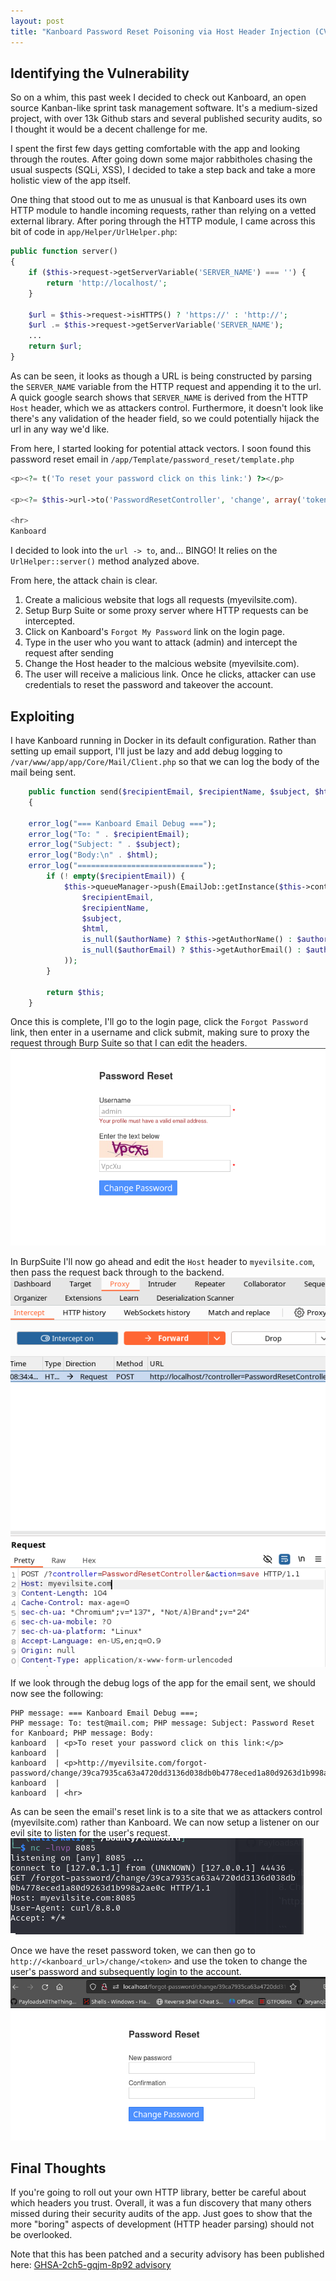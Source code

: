 ```yaml
---
layout: post
title: "Kanboard Password Reset Poisoning via Host Header Injection (CVE-2025-52560)"
---
```


## Identifying the Vulnerability

So on a whim, this past week I decided to check out Kanboard, an open source Kanban-like sprint task management software. It's a medium-sized project, with over 13k Github stars and several published security audits, so I thought it would be a decent challenge for me.

I spent the first few days getting comfortable with the app and looking through the routes.  After going down some major rabbitholes chasing the usual suspects (SQLi, XSS), I decided to take a step back and take a more holistic view of the app itself.

One thing that stood out to me as unusual is that Kanboard uses its own HTTP module to handle incoming requests, rather than relying on a vetted external library.  After poring through the HTTP module, I came across this bit of code in `app/Helper/UrlHelper.php`:

```php
public function server()
{
    if ($this->request->getServerVariable('SERVER_NAME') === '') {
        return 'http://localhost/';
    }

    $url = $this->request->isHTTPS() ? 'https://' : 'http://';
    $url .= $this->request->getServerVariable('SERVER_NAME');
    ...
    return $url;
}
```

As can be seen, it looks as though a URL is being constructed by parsing the `SERVER_NAME` variable from the HTTP request and appending it to the url. A quick google search shows that `SERVER_NAME` is derived from the HTTP `Host` header, which we as attackers control. Furthermore, it doesn't look like there's any validation of the header field, so we could potentially hijack the url in any way we'd like.

From here, I started looking for potential attack vectors. I soon found this password reset email in `/app/Template/password_reset/template.php`

```php
<p><?= t('To reset your password click on this link:') ?></p>

<p><?= $this->url->to('PasswordResetController', 'change', array('token' => $token), '', true) ?></p>

<hr>
Kanboard
```

I decided to look into the `url -> to`, and... BINGO! It relies on the `UrlHelper::server()` method analyzed above.

From here, the attack chain is clear.

1. Create a malicious website that logs all requests (myevilsite.com).
2. Setup Burp Suite or some proxy server where HTTP requests can be intercepted.
3. Click on Kanboard's `Forgot My Password` link on the login page.
4. Type in the user who you want to attack (admin) and intercept the request after sending
5. Change the Host header to the malcious website (myevilsite.com).
6. The user will receive a malicious link. Once he clicks, attacker can use credentials to reset the password and takeover the account. 


## Exploiting

I have Kanboard running in Docker in its default configuration. Rather than setting up email support, I'll just be lazy and add debug logging to `/var/www/app/app/Core/Mail/Client.php` so that we can log the body of the mail being sent.

```php
    public function send($recipientEmail, $recipientName, $subject, $html, $authorName = null, $authorEmail = null)
    {

    error_log("=== Kanboard Email Debug ===");
    error_log("To: " . $recipientEmail);
    error_log("Subject: " . $subject);
    error_log("Body:\n" . $html);
    error_log("============================");
        if (! empty($recipientEmail)) {
            $this->queueManager->push(EmailJob::getInstance($this->container)->withParams(
                $recipientEmail,
                $recipientName,
                $subject,
                $html,
                is_null($authorName) ? $this->getAuthorName() : $authorName,
                is_null($authorEmail) ? $this->getAuthorEmail() : $authorEmail
            ));
        }

        return $this;
    }
```

Once this is complete, I'll go to the login page, click the `Forgot Password` link, then enter in a username and click submit, making sure to proxy the request through Burp Suite so that I can edit the headers.
![password_reset](/assets/img/kanboard/reset_password.png)

In BurpSuite I'll now go ahead and edit the `Host` header to `myevilsite.com`, then pass the request back through to the backend.
![tampered_host](/assets/img/kanboard/proxy.png)

If we look through the debug logs of the app for the email sent, we should now see the following:
```
PHP message: === Kanboard Email Debug ===; 
PHP message: To: test@mail.com; PHP message: Subject: Password Reset for Kanboard; PHP message: Body:
kanboard  | <p>To reset your password click on this link:</p>
kanboard  |
kanboard  | <p>http://myevilsite.com/forgot-password/change/39ca7935ca63a4720dd3136d038db0b4778eced1a80d9263d1b998a2ae0c</p>
kanboard  |
kanboard  | <hr>
```

As can be seen the email's reset link is to a site that we as attackers control (myevilsite.com) rather than Kanboard. We can now setup a listener on our evil site to listen for the user's request.
![password_logged](/assets/img/kanboard/listener.png)

Once we have the reset password token, we can then go to `http://<kanboard_url>/change/<token>` and use the token to change the user's password and subsequently login to the account.
![password_reset_success](/assets/img/kanboard/reset_success.png)

## Final Thoughts

If you're going to roll out your own HTTP library, better be careful about which headers you trust. Overall, it was a fun discovery that many others missed during their security audits of the app.  Just goes to show that the more "boring" aspects of development (HTTP header parsing) should not be overlooked.


Note that this has been patched and a security advisory has been published here: [GHSA-2ch5-gqjm-8p92 advisory](https://github.com/kanboard/kanboard/security/advisories/GHSA-2ch5-gqjm-8p92)
 

